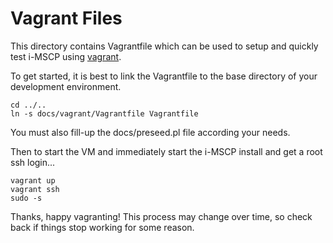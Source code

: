# Vagrant Files

This directory contains Vagrantfile which can be used to setup and quickly test i-MSCP using [vagrant](http://www.vagrantup.com/).

To get started, it is best to link the Vagrantfile to the base directory of your development environment.

	cd ../..
	ln -s docs/vagrant/Vagrantfile Vagrantfile

You must also fill-up the docs/preseed.pl file according your needs.

Then to start the VM and immediately start the i-MSCP install and get a root ssh login...

	vagrant up
	vagrant ssh
	sudo -s

Thanks, happy vagranting! This process may change over time, so check back if things stop working for some reason.
